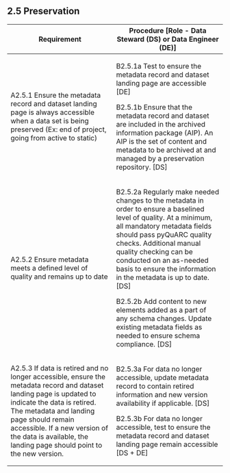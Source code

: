 **2.5 Preservation**
--------------------

<table>
<thead>
<tr class="header">
<th><strong>Requirement</strong></th>
<th><strong>Procedure</strong> [Role - Data Steward (DS) or Data Engineer (DE)]</th>
</tr>
</thead>
<tbody>
<tr class="odd">
<td>A2.5.1 Ensure the metadata record and dataset landing page is always accessible when a data set is being preserved (Ex: end of project, going from active to static)</td>
<td><p>B2.5.1a Test to ensure the metadata record and dataset landing page are accessible [DE]</p>
<p>B2.5.1b Ensure that the metadata record and dataset are included in the archived information package (AIP). An AIP is the set of content and metadata to be archived at and managed by a preservation repository. [DS]</p></td>
</tr>
<tr class="even">
<td>A2.5.2 Ensure metadata meets a defined level of quality and remains up to date</td>
<td><p>B2.5.2a Regularly make needed changes to the metadata in order to ensure a baselined level of quality. At a minimum, all mandatory metadata fields should pass pyQuARC quality checks. Additional manual quality checking can be conducted on an as-needed basis to ensure the information in the metadata is up to date. [DS]</p>
<p>B2.5.2b Add content to new elements added as a part of any schema changes. Update existing metadata fields as needed to ensure schema compliance. [DS]</p></td>
</tr>
<tr class="odd">
<td>A2.5.3 If data is retired and no longer accessible, ensure the metadata record and dataset landing page is updated to indicate the data is retired. The metadata and landing page should remain accessible. If a new version of the data is available, the landing page should point to the new version.</td>
<td><p>B2.5.3a For data no longer accessible, update metadata record to contain retired information and new version availability if applicable. [DS]</p>
<p>B2.5.3b For data no longer accessible, test to ensure the metadata record and dataset landing page remain accessible [DS + DE]</p></td>
</tr>
</tbody>
</table>
